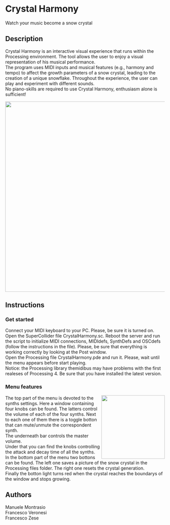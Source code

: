 # Crystal Harmony
Watch your music become a snow crystal

## Description
Crystal Harmony is an interactive visual experience that runs within the Processing environment. The tool allows the user to enjoy a visual representation of his musical performance.\
The program uses MIDI inputs and musical features (e.g., harmony and tempo) to affect the growth parameters of a snow crystal, leading to the creation of a unique snowflake. Throughout the experience, the user can play and experiment with different sounds.\
No piano-skills are required to use Crystal Harmony, enthusiasm alone is sufficient!

<p align="center">
<img class= "center" src="https://github.com/manuelemontrasio/CrystalHarmony/assets/93670319/df633331-1058-4029-bdab-9a9cb83155c8" width="600">

  
## Instructions
### Get started
Connect your MIDI keyboard to your PC. Please, be sure it is turned on.\
Open the SuperCollider file CrystalHarmony.sc. Reboot the server and run the script to initialize MIDI connections, MIDIdefs, SynthDefs and OSCdefs (follow the instructions in the file). Please, be sure that everything is working correctly by looking at the Post window.\
Open the Processing file CrystalHarmony.pde and run it. Please, wait until the menu appears before start playing.\
Notice: the Processing library themidibus may have problems with the first realeses of Processing 4. Be sure that you have installed the latest version.

### Menu features
<img align="right" src="https://github.com/manuelemontrasio/CrystalHarmony/assets/93670319/991f9e86-161c-4f0d-a079-b244002c6227" width="200"/>
The top part of the menu is devoted to the synths settings. Here a window containing four knobs can be found. The latters control the volume of each of the four synths. Next to each one of them there is a toggle botton that can mute/unmute the correspondent synth.<br>
The underneath bar controls the master volume.<br>
Under that you can find the knobs controlling the attack and decay time of all the synths.<br>
In the bottom part of the menu two bottons can be found. The left one saves a picture of the snow crystal in the Processing files folder. The right one resets the crystal generation.<br>
Finally the botton light turns red when the crystal reaches the boundarys of the window and stops growing.



## Authors
Manuele Montrasio\
Francesco Veronesi\
Francesco Zese
